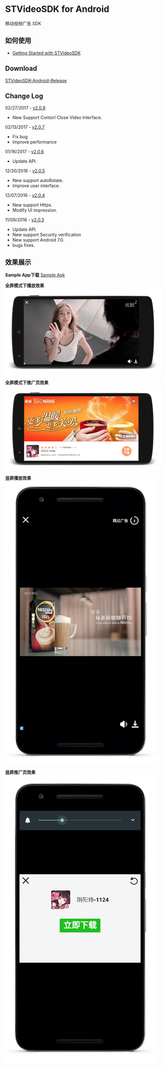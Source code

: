 # STVideoSDK for Android
移动视频广告 SDK

## 如何使用

- [Getting Started with STVideoSDK](https://github.com/shunfei/STVideoSDK-Android/blob/master/Docs/Getting_Started.md)

## Download

[STVideoSDK-Android-Release](https://github.com/shunfei/STVideoSDK-Android/releases)

## Change Log


02/27/2017 - [v2.0.8](https://github.com/shunfei/STVideoSDK-Android/releases/tag/v2.0.8)

* New Support Contorl Close Video Interface.

02/13/2017 - [v2.0.7](https://github.com/shunfei/STVideoSDK-Android/releases/tag/v2.0.7)

* Fix bug
* Improve performance

01/16/2017 - [v2.0.6](https://github.com/shunfei/STVideoSDK-Android/releases/tag/v2.0.6)

* Update API.

12/30/2016 - [v2.0.5](https://github.com/shunfei/STVideoSDK-Android/releases/tag/v2.0.5)

* New support autoRotate.
* Improve user interface.

12/07/2016 - [v2.0.4](https://github.com/shunfei/STVideoSDK-Android/releases/tag/v2.0.4)

* New support Https.
* Modify UI impression.

11/09/2016 - [v2.0.3](https://github.com/shunfei/STVideoSDK-Android/releases/tag/v2.0.3)

* Update API.
* New support Security verification
* New support Android 7.0.
* bugs fixes.

## 效果展示

**Sample App下载**
 [Sample Apk](https://raw.githubusercontent.com/shunfei/STVideoSDK-Android/master/STVideoSDKSample/STVideoSDK-sample.apk)

**全屏模式下播放效果**
![full_creen_play](https://raw.githubusercontent.com/shunfei/STVideoSDK-Android/master/Docs/full_screen_play.png)

**全屏模式下推广页效果**
![full_screen_detail](https://raw.githubusercontent.com/shunfei/STVideoSDK-Android/master/Docs//full_screen_detail.png)

**竖屏播放效果**
![window_play](https://raw.githubusercontent.com/shunfei/STVideoSDK-Android/master/Docs/window_play.png)

**竖屏推广页效果**
![window_detail](https://raw.githubusercontent.com/shunfei/STVideoSDK-Android/master/Docs/window_detail.png)



